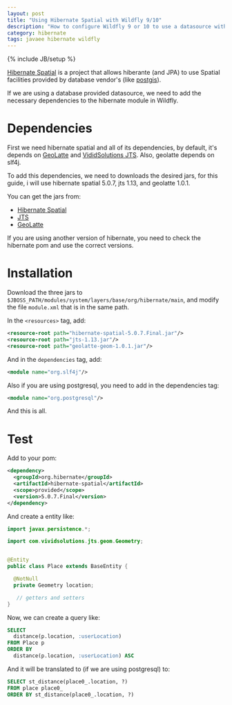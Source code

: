 ```yaml
---
layout: post
title: "Using Hibernate Spatial with Wildfly 9/10"
description: "How to configure Wildfly 9 or 10 to use a datasource with hibernate spatial types"
category: hibernate
tags: javaee hibernate wildfly
---
```

{% include JB/setup %}

[Hibernate Spatial][hibernate-spatial] is a project that allows hiberante (and
JPA) to use Spatial facilities provided by database vendor's (like
[postgis][postgis]).

If we are using a database provided datasource, we need to add the necessary
dependencies to the hibernate module in Wildfly.

# Dependencies

First we need hibernate spatial and all of its dependencies, by default, it's
depends on [GeoLatte][geolatte] and [VididSolutions JTS][jts]. Also, geolatte
depends on slf4j.

To add this dependencies, we need to downloads the desired jars, for this guide,
i will use hibernate spatial 5.0.7, jts 1.13, and geolatte 1.0.1.

You can get the jars from:

* [Hibernate Spatial](http://central.maven.org/maven2/org/hibernate/hibernate-spatial/5.0.7.Final/hibernate-spatial-5.0.7.Final.jar)
* [JTS](http://central.maven.org/maven2/com/vividsolutions/jts/1.13/jts-1.13.jar)
* [GeoLatte](http://central.maven.org/maven2/org/geolatte/geolatte-geom/1.0.1/geolatte-geom-1.0.1.jar)

If you are using another version of hibernate, you need to check the hibernate
pom and use the correct versions.

# Installation

Download the three jars to `$JBOSS_PATH/modules/system/layers/base/org/hibernate/main`,
and modify the file `module.xml` that is in the same path.

In the `<resources>` tag, add:

```xml
<resource-root path="hibernate-spatial-5.0.7.Final.jar"/>
<resource-root path="jts-1.13.jar"/>
<resource-root path="geolatte-geom-1.0.1.jar"/>
```

And in the `dependencies` tag, add:

```xml
<module name="org.slf4j"/>
```

Also if you are using postgresql, you need to add in the dependencies tag:

```xml
<module name="org.postgresql"/>
```

And this is all.

# Test 

Add to your pom:

```xml
<dependency>
  <groupId>org.hibernate</groupId>
  <artifactId>hibernate-spatial</artifactId>
  <scope>provided</scope>
  <version>5.0.7.Final</version>
</dependency>
```

And create a entity like:

```java
import javax.persistence.*;

import com.vividsolutions.jts.geom.Geometry;


@Entity
public class Place extends BaseEntity {

  @NotNull
  private Geometry location;

   // getters and setters
}
```

Now, we can create a query like:

```sql
SELECT
  distance(p.location, :userLocation)
FROM Place p
ORDER BY
  distance(p.location, :userLocation) ASC
```

And it will be translated to (if we are using postgresql) to:

```sql
SELECT st_distance(place0_.location, ?)
FROM place place0_
ORDER BY st_distance(place0_.location, ?)
```




[hibernate-spatial]: http://www.hibernatespatial.org/
[postgis]: http://postgis.net/
[geolatte]: https://github.com/GeoLatte/
[jts]: http://www.vividsolutions.com/jts/JTSHome.htm
